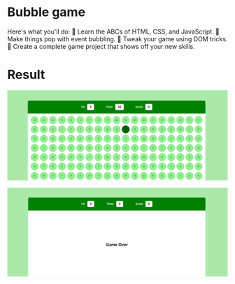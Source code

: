 # Bubble game

Here's what you'll do:
🔹 Learn the ABCs of HTML, CSS, and JavaScript.
🔹 Make things pop with event bubbling.
🔹 Tweak your game using DOM tricks.
🔹 Create a complete game project that shows off your new skills.


# Result
 
 ![Alt text](game.png)



![Alt text](<game over.png>)
